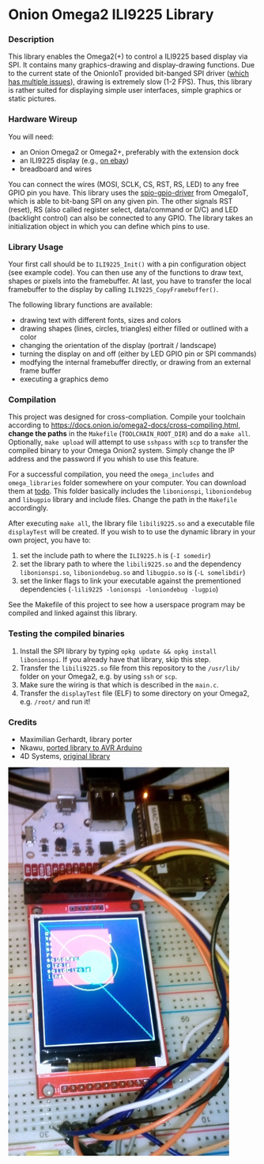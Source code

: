 # Onion Omega2 ILI9225 Library

### Description
This library enables the Omega2(+) to control a ILI9225 based display via SPI. It contains many graphics-drawing and display-drawing functions. Due to the current state of the OnionIoT provided bit-banged SPI driver ([which has multiple issues](https://github.com/OnionIoT/spi-gpio-driver/issues)), drawing is extremely slow (1-2 FPS). Thus, this library is rather suited for displaying simple user interfaces, simple graphics or static pictures. 

### Hardware Wireup
You will need:
* an Onion Omega2 or Omega2+, preferably with the extension dock
* an ILI9225 display (e.g., [on ebay](https://www.ebay.com/itm/2-2-inch-LCD-2-2-SPI-TFT-LCD-Display-Module-ILI9225-with-SD-Socket-for-Arduino/162145341921))
* breadboard and wires

You can connect the wires (MOSI, SCLK, CS, RST, RS, LED) to any free GPIO pin you have. This library uses the [spio-gpio-driver](https://github.com/OnionIoT/spi-gpio-driver/) from OmegaIoT, which is able to bit-bang SPI on any given pin. The other signals RST (reset), RS (also called register select, data/command or D/C) and LED (backlight control) can also be connected to any GPIO. The library takes an initialization object in which you can define which pins to use. 

### Library Usage

Your first call should be to `ILI9225_Init()` with a pin configuration object (see example code). You can then use any of the functions to draw text, shapes or pixels into the framebuffer. At last, you have to transfer the local framebuffer to the display by calling `ILI9225_CopyFramebuffer()`.  

The following library functions are available:
* drawing text with different fonts, sizes and colors
* drawing shapes (lines, circles, triangles) either filled or outlined with a color
* changing the orientation of the display (portrait / landscape)
* turning the display on and off (either by LED GPIO pin or SPI commands)
* modfying the internal framebuffer directly, or drawing from an external frame buffer
* executing a graphics demo


### Compilation

This project was designed for cross-compliation. Compile your toolchain according to https://docs.onion.io/omega2-docs/cross-compiling.html, **change the paths** in the `Makefile` (`TOOLCHAIN_ROOT_DIR`) and do a `make all`. Optionally, `make upload` will attempt to use `sshpass` with `scp` to transfer the compiled binary to your Omega Onion2 system. Simply change the IP address and the password if you whish to use this feature.

For a successful compilation, you need the `omega_includes` and `omega_libraries` folder somewhere on your computer. You can download them at [todo](https://todo.com/). This folder basically includes the `libonionspi`, `liboniondebug` and `libugpio` library and include files. Change the path in the `Makefile` accordingly.

After executing `make all`, the library file `libili9225.so` and a executable file `displayTest` will be created. If you wish to to use the dynamic library in your own project, you have to:
1. set the include path to where the `ILI9225.h` is (`-I somedir`)
2. set the library path to where the `libili9225.so` and the dependency `libonionspi.so`, `liboniondebug.so` and `libugpio.so` is (`-L somelibdir`)
3. set the linker flags to link your executable against the prementioned dependencies (`-lili9225 -lonionspi -loniondebug -lugpio`) 

See the Makefile of this project to see how a userspace program may be compiled and linked against this library.

### Testing the compiled binaries

1. Install the SPI library by typing `opkg update && opkg install libonionspi`. If you already have that library, skip this step.
2. Transfer the `libili9225.so` file from this repository to the `/usr/lib/` folder on your Omega2, e.g. by using `ssh` or `scp`. 
3. Make sure the wiring is that which is described in the `main.c`. 
4. Transfer the `displayTest` file (ELF) to some directory on your Omega2, e.g. `/root/` and run it!

### Credits
* Maximilian Gerhardt, library porter
* Nkawu, [ported library to AVR Arduino](https://github.com/Nkawu/TFT_22_ILI9225)
* 4D Systems, [original library](https://github.com/4dsystems/screen_4D_22_library)
 
![hardware setup](https://github.com/gamer-cndg/omega2-ili9225/raw/master/display.jpg)
